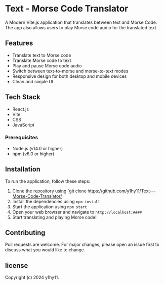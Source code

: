 # Text - Morse Code Translator

A Modern Vite.js application that translates between text and Morse Code. The app also allows users to play Morse code audio for the translated text.

## Features

- Translate text to Morse code
- Translate Morse code to text
- Play and pause Morse code audio
- Switch between text-to-morse and morse-to-text modes
- Responsive design for both desktop and mobile devices
- Clean and simple UI

## Tech Stack

- React.js
- Vite
- CSS
- JavaScript

### Prerequisites

- Node.js (v14.0 or higher)
- npm (v6.0 or higher)

## Installation

To run the application, follow these steps:

1. Clone the repository using `git clone https://github.com/y1hy11/Text---Morse-Code-Translator/
2. Install the dependencies using `npm install`
3. Start the application using `npm start`
4. Open your web browser and navigate to `http://localhost:####`
5. Start translating and playing Morse code!

## Contributing

Pull requests are welcome. For major changes, please open an issue first to discuss what you would like to change.

## license

Copyright (c) 2024 y1hy11.
